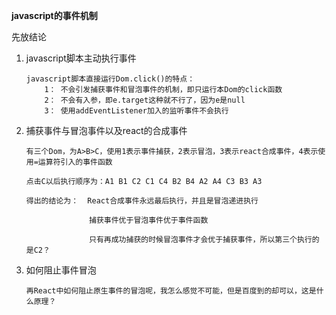 **javascript的事件机制**

先放结论
 1. javascript脚本主动执行事件

        javascript脚本直接运行Dom.click()的特点：
            1： 不会引发捕获事件和冒泡事件的机制，即只运行本Dom的click函数
            2： 不会有入参，即e.target这种就不行了，因为e是null
            3： 使用addEventListener加入的监听事件不会执行

 2. 捕获事件与冒泡事件以及react的合成事件

        有三个Dom，为A>B>C，使用1表示事件捕获，2表示冒泡，3表示react合成事件，4表示使用=运算符引入的事件函数

        点击C以后执行顺序为：A1 B1 C2 C1 C4 B2 B4 A2 A4 C3 B3 A3

        得出的结论为：  React合成事件永远最后执行，并且是冒泡递进执行

                      捕获事件优于冒泡事件优于事件函数

                      只有再成功捕获的时候冒泡事件才会优于捕获事件，所以第三个执行的是C2？

 3. 如何阻止事件冒泡

        再React中如何阻止原生事件的冒泡呢，我怎么感觉不可能，但是百度到的却可以，这是什么原理？